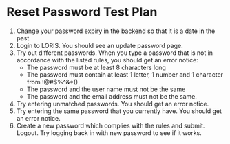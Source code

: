 # Reset Password Test Plan

1. Change your password expiry in the backend so that it is a date in the past.
2. Login to LORIS. You should see an update password page.
3. Try out different passwords. When you type a password that is not in accordance with the listed rules, you should get an error notice:
   - The password must be at least 8 characters long
   - The password must contain at least 1 letter, 1 number and 1 character from !@#$%^&*()
   - The password and the user name must not be the same
   - The password and the email address must not be the same.
4. Try entering unmatched passwords. You should get an error notice.
5. Try entering the same password that you currently have. You should get an error notice.
5. Create a new password which complies with the rules and submit. Logout. Try logging back in with new password to see if it works.